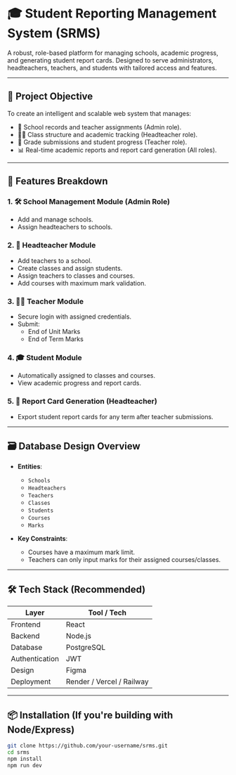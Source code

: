 # 🎓 Student Reporting Management System (SRMS)

A robust, role-based platform for managing schools, academic progress, and generating student report cards. Designed to serve administrators, headteachers, teachers, and students with tailored access and features.

---

## 🚀 Project Objective

To create an intelligent and scalable web system that manages:
- 🏫 School records and teacher assignments (Admin role).
- 🧑‍🏫 Class structure and academic tracking (Headteacher role).
- 📝 Grade submissions and student progress (Teacher role).
- 📊 Real-time academic reports and report card generation (All roles).

---

## 🧠 Features Breakdown

### 1. 🛠️ School Management Module (Admin Role)
- Add and manage schools.
- Assign headteachers to schools.

### 2. 🏫 Headteacher Module
- Add teachers to a school.
- Create classes and assign students.
- Assign teachers to classes and courses.
- Add courses with maximum mark validation.

### 3. 🧑‍🏫 Teacher Module
- Secure login with assigned credentials.
- Submit:
  - End of Unit Marks
  - End of Term Marks

### 4. 🎓 Student Module
- Automatically assigned to classes and courses.
- View academic progress and report cards.

### 5. 📄 Report Card Generation (Headteacher)
- Export student report cards for any term after teacher submissions.

---

## 🗃️ Database Design Overview

- **Entities**:
  - `Schools`
  - `Headteachers`
  - `Teachers`
  - `Classes`
  - `Students`
  - `Courses`
  - `Marks`

- **Key Constraints**:
  - Courses have a maximum mark limit.
  - Teachers can only input marks for their assigned courses/classes.

---


## 🛠️ Tech Stack (Recommended)

| Layer          | Tool / Tech                |
|----------------|----------------------------|
| Frontend       | React      |
| Backend        | Node.js  |
| Database       | PostgreSQL          |
| Authentication| JWT    |
| Design         | Figma                      |
| Deployment     | Render / Vercel / Railway  |

---

## 📦 Installation (If you're building with Node/Express)

```bash
git clone https://github.com/your-username/srms.git
cd srms
npm install
npm run dev
